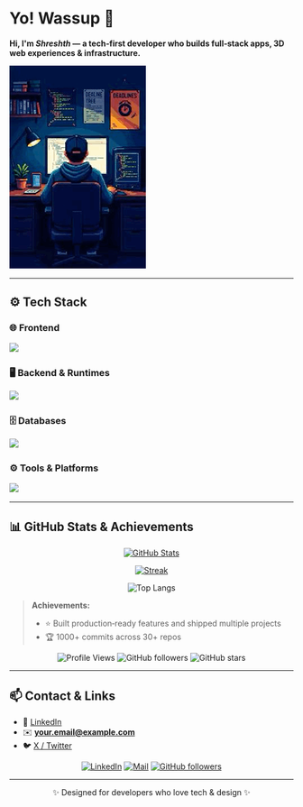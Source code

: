 # Yo! Wassup 👋

**Hi, I'm _Shreshth_ — a tech‑first developer who builds full‑stack apps, 3D web experiences & infrastructure.**

![Working Guy Demo](IMG_7903.gif)

---

## ⚙️ Tech Stack

### 🌐 Frontend
<p align="left">
  <img src="https://skillicons.dev/icons?i=html,css,javascript,react,next,tailwind" />
</p>

### 🖥️ Backend & Runtimes
<p align="left">
  <img src="https://skillicons.dev/icons?i=nodejs,java,python,c,cpp" />
</p>

### 🗄️ Databases
<p align="left">
  <img src="https://skillicons.dev/icons?i=mysql,mongodb" />
</p>

### ⚙️ Tools & Platforms
<p align="left">
  <img src="https://skillicons.dev/icons?i=vscode,idea,vercel,linux,github,r" />
</p>

---

## 📊 GitHub Stats & Achievements

<div align="center">

[![GitHub Stats](https://github-readme-stats.vercel.app/api?username=Shreshth-1&show_icons=true&theme=radical&count_private=true)](https://github.com/Shreshth-1)

[![Streak](https://github-readme-streak-stats.herokuapp.com/?user=Shreshth-1&theme=dark)](https://git.io/streak-stats)

![Top Langs](https://github-readme-stats.vercel.app/api/top-langs/?username=Shreshth-1&layout=compact&hide=html)

</div>

> **Achievements:**
> - ⭐ Built production‑ready features and shipped multiple projects
> - 🏆 1000+ commits across 30+ repos

<div align="center">

![Profile Views](https://komarev.com/ghpvc/?username=Shreshth-1&style=flat-square&color=blue)
![GitHub followers](https://img.shields.io/github/followers/Shreshth-1?label=Followers&style=social)
![GitHub stars](https://img.shields.io/github/stars/Shreshth-1?affiliations=OWNER%2CCOLLABORATOR&style=social)

</div>

---

## 📫 Contact & Links

- 🔗 [LinkedIn](https://www.linkedin.com/in/YOUR_LINKEDIN)
- ✉️ **your.email@example.com**
- 🐦 [X / Twitter](https://twitter.com/YOUR_HANDLE)

<div align="center">

[![LinkedIn](https://img.shields.io/badge/-LinkedIn-0A66C2?logo=linkedin&logoColor=white)]((https://www.linkedin.com/in/shreshth-tyagi-0b3644219/)) 
[![Mail](https://img.shields.io/badge/-Email-D14836?logo=gmail&logoColor=white)](mailto:shresthtyagi2004@gmail.com)
[![GitHub followers](https://img.shields.io/github/followers/Shreshth-1?label=Follow&style=social)](https://github.com/Shreshth-1)

</div>

---

<p align="center">✨ Designed for developers who love tech & design ✨</p>




<!--
**Shreshth-1/Shreshth-1** is a ✨ _special_ ✨ repository because its `README.md` (this file) appears on your GitHub profile.

Here are some ideas to get you started:

- 🔭 I’m currently working on ...
- 🌱 I’m currently learning ...
- 👯 I’m looking to collaborate on ...
- 🤔 I’m looking for help with ...
- 💬 Ask me about ...
- 📫 How to reach me: ...
- 😄 Pronouns: ...
- ⚡ Fun fact: ...
-->
